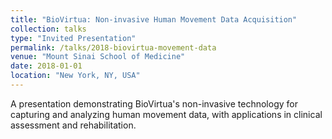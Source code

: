 ```yaml
---
title: "BioVirtua: Non-invasive Human Movement Data Acquisition"
collection: talks
type: "Invited Presentation"
permalink: /talks/2018-biovirtua-movement-data
venue: "Mount Sinai School of Medicine"
date: 2018-01-01
location: "New York, NY, USA"
---
```


A presentation demonstrating BioVirtua's non-invasive technology for capturing and analyzing human movement data, with applications in clinical assessment and rehabilitation.
